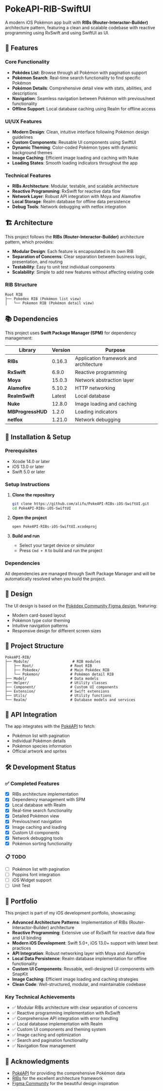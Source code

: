 # PokeAPI-RIB-SwiftUI

A modern iOS Pokémon app built with **RIBs (Router-Interactor-Builder)** architecture pattern, featuring a clean and scalable codebase with reactive programming using RxSwift and using SwiftUI as UI.

## 📱 Features

### Core Functionality
- **Pokédex List**: Browse through all Pokémon with pagination support
- **Pokémon Search**: Real-time search functionality to find specific Pokémon
- **Pokémon Details**: Comprehensive detail view with stats, abilities, and descriptions
- **Navigation**: Seamless navigation between Pokémon with previous/next functionality
- **Offline Support**: Local database caching using Realm for offline access

### UI/UX Features
- **Modern Design**: Clean, intuitive interface following Pokémon design guidelines
- **Custom Components**: Reusable UI components using SwiftUI
- **Dynamic Theming**: Color-coded Pokémon types with dynamic background themes
- **Image Caching**: Efficient image loading and caching with Nuke
- **Loading States**: Smooth loading indicators throughout the app

### Technical Features
- **RIBs Architecture**: Modular, testable, and scalable architecture
- **Reactive Programming**: RxSwift for reactive data flow
- **Network Layer**: Robust API integration with Moya and Alamofire
- **Local Storage**: Realm database for offline data persistence
- **Debug Tools**: Network debugging with netfox integration

## 🏗️ Architecture

This project follows the **RIBs (Router-Interactor-Builder)** architecture pattern, which provides:

- **Modular Design**: Each feature is encapsulated in its own RIB
- **Separation of Concerns**: Clear separation between business logic, presentation, and routing
- **Testability**: Easy to unit test individual components
- **Scalability**: Simple to add new features without affecting existing code

### RIB Structure
```
Root RIB
├── Pokedex RIB (Pokémon list view)
│   └── Pokemon RIB (Pokémon detail view)
```

## 📚 Dependencies

This project uses **Swift Package Manager (SPM)** for dependency management:

| Library | Version | Purpose |
|---------|---------|---------|
| **RIBs** | 0.16.3 | Application framework and architecture |
| **RxSwift** | 6.9.0 | Reactive programming |
| **Moya** | 15.0.3 | Network abstraction layer |
| **Alamofire** | 5.10.2 | HTTP networking |
| **RealmSwift** | Latest | Local database |
| **Nuke** | 12.8.0 | Image loading and caching |
| **MBProgressHUD** | 1.2.0 | Loading indicators |
| **netfox** | 1.21.0 | Network debugging |

## 🚀 Installation & Setup

### Prerequisites
- Xcode 14.0 or later
- iOS 13.0 or later
- Swift 5.0 or later

### Setup Instructions
1. **Clone the repository**
   ```bash
   git clone https://github.com/alifu/PokeAPI-RIBs-iOS-SwiftUI.git
   cd PokeAPI-RIBs-iOS-SwiftUI
   ```

2. **Open the project**
   ```bash
   open PokeAPI-RIBs-iOS-SwiftUI.xcodeproj
   ```

3. **Build and run**
   - Select your target device or simulator
   - Press `Cmd + R` to build and run the project

### Dependencies
All dependencies are managed through Swift Package Manager and will be automatically resolved when you build the project.

## 🎨 Design

The UI design is based on the [Pokédex Community Figma design](https://www.figma.com/design/ZNuMRRQvD6yoOaJWRUYzk2/Pok%C3%A9dex--Community-?node-id=913-239&t=vrCYCG8zKjWgmkJP-1), featuring:
- Modern card-based layout
- Pokémon type color theming
- Intuitive navigation patterns
- Responsive design for different screen sizes

## 📁 Project Structure

```
PokeAPI-RIB/
├── Module/                    # RIB modules
│   ├── Root/                 # Root RIB
│   ├── Pokedex/              # Main Pokédex RIB
│   └── Pokemon/              # Pokémon detail RIB
├── Model/                    # Data models
├── Helper/                   # Utility classes
├── Component/                # Custom UI components
├── Extension/                # Swift extensions
├── Utils/                    # Utility functions
└── Realm/                    # Database models and services
```

## 🔄 API Integration

The app integrates with the [PokéAPI](https://pokeapi.co/) to fetch:
- Pokémon list with pagination
- Individual Pokémon details
- Pokémon species information
- Official artwork and sprites

## 🛠️ Development Status

### ✅ Completed Features
- [x] RIBs architecture implementation
- [x] Dependency management with SPM
- [x] Local database with Realm
- [x] Real-time search functionality
- [x] Detailed Pokémon view
- [x] Previous/next navigation
- [x] Image caching and loading
- [x] Custom UI components
- [x] Network debugging tools
- [x] Pokémon sorting functionality

### 📋 TODO
- [ ] Pokémon list with pagination
- [ ] Poppins font integration
- [ ] iOS Widget support
- [ ] Unit Test

## 💼 Portfolio

This project is part of my iOS development portfolio, showcasing:

- **Advanced Architecture Patterns**: Implementation of RIBs (Router-Interactor-Builder) architecture
- **Reactive Programming**: Extensive use of RxSwift for reactive data flow and UI binding
- **Modern iOS Development**: Swift 5.0+, iOS 13.0+ support with latest best practices
- **API Integration**: Robust networking layer with Moya and Alamofire
- **Local Data Persistence**: Realm database implementation for offline functionality
- **Custom UI Components**: Reusable, well-designed UI components with SnapKit
- **Image Caching**: Efficient image loading and caching strategies
- **Clean Code**: Well-structured, modular, and maintainable codebase

### Key Technical Achievements
- ✅ Modular RIBs architecture with clear separation of concerns
- ✅ Reactive programming implementation with RxSwift
- ✅ Comprehensive API integration with error handling
- ✅ Local database implementation with Realm
- ✅ Custom UI components and theming system
- ✅ Image caching and optimization
- ✅ Search and pagination functionality
- ✅ Navigation flow management



## 🙏 Acknowledgments

- [PokéAPI](https://pokeapi.co/) for providing the comprehensive Pokémon data
- [RIBs](https://github.com/uber/RIBs) for the excellent architecture framework
- [Figma Community](https://www.figma.com/design/ZNuMRRQvD6yoOaJWRUYzk2/Pok%C3%A9dex--Community-?node-id=913-239&t=vrCYCG8zKjWgmkJP-1) for the beautiful design inspiration